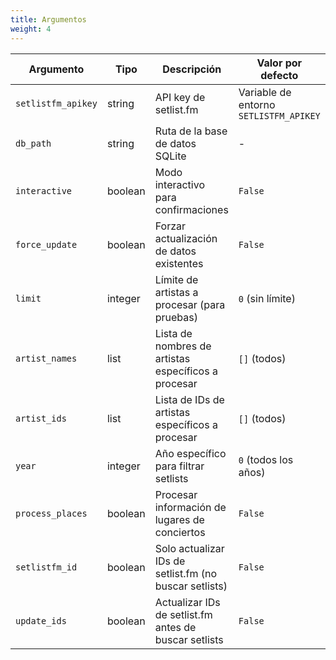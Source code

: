 ```yaml
---
title: Argumentos
weight: 4
---
```


|Argumento|Tipo|Descripción|Valor por defecto|Requerido|
|---|---|---|---|---|
|`setlistfm_apikey`|string|API key de setlist.fm|Variable de entorno `SETLISTFM_APIKEY`|✅|
|`db_path`|string|Ruta de la base de datos SQLite|-|✅|
|`interactive`|boolean|Modo interactivo para confirmaciones|`False`|❌|
|`force_update`|boolean|Forzar actualización de datos existentes|`False`|❌|
|`limit`|integer|Límite de artistas a procesar (para pruebas)|`0` (sin límite)|❌|
|`artist_names`|list|Lista de nombres de artistas específicos a procesar|`[]` (todos)|❌|
|`artist_ids`|list|Lista de IDs de artistas específicos a procesar|`[]` (todos)|❌|
|`year`|integer|Año específico para filtrar setlists|`0` (todos los años)|❌|
|`process_places`|boolean|Procesar información de lugares de conciertos|`False`|❌|
|`setlistfm_id`|boolean|Solo actualizar IDs de setlist.fm (no buscar setlists)|`False`|❌|
|`update_ids`|boolean|Actualizar IDs de setlist.fm antes de buscar setlists|`False`|❌|